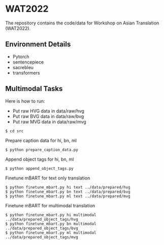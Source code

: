 # WAT2022

The repository contains the code/data for Workshop on Asian Translation (WAT2022).

## Environment Details

* Pytorch
* sentencepiece
* sacrebleu
* transformers


## Multimodal Tasks 

Here is how to run:

* Put raw HVG data in data/raw/hvg
* Put raw BVG data in data/raw/bvg
* Put raw MVG data in data/raw/mvg

```
$ cd src
```

Prepare caption data for hi, bn, ml

```
$ python prepare_caption_data.py
```

Append object tags for hi, bn, ml

```
$ python append_object_tags.py
```

Finetune mBART for text only translation

```
$ python finetune_mbart.py hi text ../data/prepared/hvg
$ python finetune_mbart.py bn text ../data/prepared/bvg
$ python finetune_mbart.py ml text ../data/prepared/mvg
```

Finetune mBART for multimodal translation

```
$ python finetune_mbart.py hi multimodal ../data/prepared_object_tags/hvg
$ python finetune_mbart.py bn multimodal ../data/prepared_object_tags/bvg
$ python finetune_mbart.py ml multimodal ../data/prepared_object_tags/mvg
```
